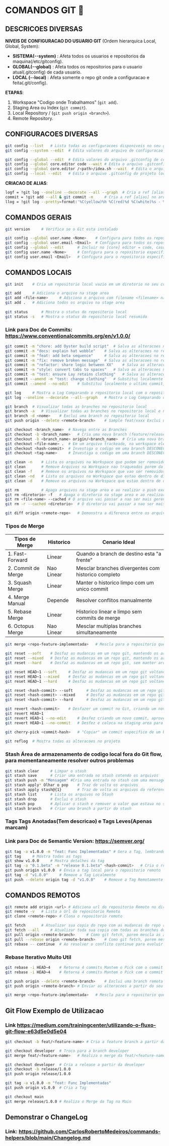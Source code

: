 # COMANDOS GIT 📣


## DESCRICOES DIVERSAS
	
**NIVEIS DE CONFIGURACAO DO USUARIO GIT** (Ordem hierarquica Local, Global, System):
- **SISTEMA(--system)** : Afeta todos os usuarios e repositorios da maquina(/etc/gitconfig).
- **GLOBAL(--global)** : Afeta todos os repositorios para o usuario atual(.gitconfig) de cada usuario.
- **LOCAL (--local)** :	Afeta somente o repo git onde a configuracao e feita(.git/config).
	
	
**ETAPAS**:
1. Workspace "Codigo onde Trabalhamos" (`git add`). 
2. Staging Area ou Index (`git commit`).
3. Local Repository / (`git push origin <branch>`). 
4. Remote Repository.
	
## CONFIGURACOES DIVERSAS
```bash
git config --list   # Lista todas as configuracoes disponiveis no seu git, mostrando as cofigs(Local, Global e System)
git config --system --edit  # Edita valores do arquivo de configuracao do sistema

git config --global --edit  # Edita valores do arquivo .gitconfig de configuracao do usuario
git config --global core.editor code --wait # Edita o arquivo .gitconfig do usuario usando o editor vscode = code --wait
git config --global core.editor /<path>/idea.sh --wait  # Edita o arquivo .gitconfig do usuario usando o editor Intelij = /opt/intellij-idea/bin/idea.sh --wait
git config --local --edit   # Edita o arquivo .gitconfig do projeto local, normalmente pouco usado
```

**CRIACAO DE ALIAS**:
```bash
logf = !git log --oneline --decorate --all --graph  # Cria a ref [alias] no arquivo .gitconfig onde ao chamar logf ele emula todo o comando
commit = !git add --all & git commit -m	    # Cria a ref [alias] no arquivo .gitconfig onde ao chamar commit ele emula todo o comando
llog = !git log --pretty=format:'%C(yellow)%h %C(red)%d %C(white)%s - %C(cyan)%cn, %C(green)%cr'    # Monta uma visualizacao mais elegante no arquivo .gitconfig
```

## COMANDOS GERAIS
```bash
git version     # Verifica se o Git esta instalado

git config --global user.name <Nome>    # Configura para todos os repositorios criados localmente os dados do nome do usuario
git config --global user.email <Email>  # Configura para todos os repositorios criados localmente os dados do email do usuario
git config --global --edit      # Incluir no [core] editor = code, caso contrario a interface do vscode nao interage com o git 
git config user.name <Nome>     # Configura para o repositorio especifico localmente os dados do nome do usuario
git config user.email <Email>   # Configura para o repositorio especifico localmente os dados do email do usuario
```

## COMANDOS LOCAIS
```bash
git init    # Cria um repositorio local vazio em um diretorio no seu computador

git add     # Adiciona o arquivo na stage area
git add <file-name>     # Adiciona o arquivo com filename <filename> na stage area
git add .   # Adiciona todos os arquivo na stage area
										
git status      # Mostra o status do repositorio local
git status -s   # Mostra o status do repositorio local resumido
```

### Link para Doc de Commits: https://www.conventionalcommits.org/en/v1.0.0/
  
```bash
git commit -m "chore: add Oyster build script"  # Salva as alteracoes no repositorio local
git commit -m "docs: explain hat wobble"    # Salva as alteracoes no repositorio local
git commit -m "feat: add beta sequence"     # Salva as alteracoes no repositorio local
git commit -m "fix: remove broken message"  # Salva as alteracoes no repositorio local
git commit -m "refactor: share logic between XX"    # Salva as alteracoes no repositorio local
git commit -m "style: convert tabs to spaces"   # Salva as alteracoes no repositorio local
git commit -m "test: ensure Lay retains clothing"   # Salva as alteracoes no repositorio local
git commit --amend -m "test: change clothing"   # Substitui localmente o ultimo commit, permitindo a edicao da mensagem em caso de erro na escrita da mensagem
git commit --amend --no-edit    # Substitui localmente o ultimo commit, sem permitir a edicao da ultima mensagem

git log     # Mostra o Log Comparando o repositorio local com o repositorio remoto
git log --oneline --decorate --all--graph   # Mostra o Log Comparando o repositorio local com o repositorio remoto em visao de arvore

git branch  # Visualizar todas as branches no repositorio local
git branch -a   # Visualizar todas as branches no repositorio local e no repositorio remoto
git branch -d <nome>    # Exclui uma branch no repositorio local
git push origin --delete <remote-branch>    # Sample feat/xxxx Exclui uma branch no repositorio remoto

git checkout <branch_name>  # Navega entre as Branches
git checkout -b <branch_name>   # Cria uma nova branch (feature/release/fix) a partir da Branch que esta
git checkout -b <branch_name> origin/<branch_name>  # Cria uma nova branch (<branch_name>) a partir da branch no repo remoto
git checkout <file-name> .  # Em um arquivo trackeado, na workspace ele desfaz a mudanca
git checkout <hash-commit>  # Investiga o codigo em uma branch DESCONECTADA para atualizar tem que criar uma nova branch a partir desta
git checkout <tag-name>     # Investiga o codigo em uma branch DESCONECTADA para atualizar a Tag tem que criar uma nova branch a partir desta

git clean -n    # Lista os arquivos na Workspace que podem ser removidos
git clean       # Remove Arquivos na Workspace nao traqueados porem da erro devido a seguranca do git
git clean -f    # Remove os arquivos na Workspace que vao ser removidos
git clean -nd   # Lista os arquivos na Workspace que estao dentro de diretorios para remocao
git clean -d    # Remove os arquivos na Workspace que estao dentro de diretorios recursivamente

git rm          # Apaga arquivos na stage area e ao realizar o push exclui no repo remoto, criando uma nova linha no flow
git rm <diretorio> -f   # Apaga o diretorio na stage area e ao realizar o push exclui no repo remoto, criando uma nova linha no flow
git rm <file-name> --cached # O arquivo vai passar a nao ser mais gerenciado pelo git (o <file> foi incluido no .gitIgnore)
git rm -r --cached <diretorio>  # O diretorio vai passar a nao ser mais gerenciado pelo git (o <diretorio> foi incluido no .gitIgnore) apagando do repositorio remoto

git diff origin <remote-repo>   # Demonstra a diferenca entre os arquivos do repositorio local e o repositorio remoto
```	

### Tipos de Merge


| Tipos de Merge            | Historico     | Cenario Ideal  							  			|
|---------------------------|---------------|-------------------------------------------------------|
|1. Fast-Forward			| Linear		| Quando a branch de destino esta "a frente" 			|
|2. Commit de Merge			| Nao Linear	| Mesclar branches divergentes com historico completo 	|
|3. Squash Merge			| Linear		| Manter o historico limpo com um unico commit 			|
|4. Merge Manual			| Depende		| Resolver conflitos manualmente 						|
|5. Rebase Merge			| Linear		| Historico linear e limpo sem commits de merge			|
|6. Octopus Merge			| Nao Linear	| Mesclar multiplas branches simultaneamente			|

```bash
git merge <repo-feature-implementada>   # Mescla para o repositorio que se encontra os codigos do repositorio da feature implementada

git reset --soft    # Desfaz as mudancas em um repo git, mantendo os arquivos na stage area ou index
git reset --mixed   # Desfaz as mudancas em um repo git, mantendo os arquivos na workspace "Esse e o default"
git reset --hard    # Desfaz as mudancas em um repo git, sem manter arquivos na workspace nem na stage area ou index

git reset HEAD~1 --soft     # Desfaz as mudancas em um repo git voltando um HASH do git log, mantendo os arquivos na stage area ou index  
git reset HEAD~1 --mixed    # Desfaz as mudancas em um repo git voltando um HASH do git log, mantendo os arquivos na workspace "Esse e o default"
git reset HEAD~1 --hard     # Desfaz as mudancas em um repo git voltando um HASH do git log, sem manter arquivos na workspace nem na stage area ou index

git reset <hash-commit> --soft      # Desfaz as mudancas em um repo git voltando para o HASH-COMMIT do git log, mantendo os arquivos na stage area ou index  
git reset <hash-commit> --mixed     # Desfaz as mudancas em um repo git voltando para o HASH-COMMIT do git log, mantendo os arquivos na workspace "Esse e o default"
git reset <hash-commit> --hard      # Desfaz as mudancas em um repo git voltando para o HASH-COMMIT do git log, sem manter arquivos na workspace nem na stage area ou index

git revert <hash-commit>    # Desfazer um commit no Git, criando um novo commit, mantendo o historico, OBS Os arquivos com conflito ficam com UU no seu status
git revert HEAD~1
git revert HEAD~1 --no-edit		# Desfez criando um novo commit, aproveitando a mensagem anterior com revert no inicio 
git revert HEAD~1 --no-commit	# Desfez e coloca na staging area para eu digitar a mensagem do novo commit, fazendo com que eu mantenha o padrao de nomes

git cherry-pick <commit-hash>	# "Copiar" um commit especifico de um branch e aplica ele em outro, sem precisar fazer um merge completo
	
git reflog  # Mostra todas as alteracoes no projeto
```

### Stash **Área de armazenamento de codigo local fora do Git flow, para momentaneamente resolver outros problemas**
```bash
git stash clear     # Limpar o stash 
git stash save      # Criar uma entrada no stash cotendo os arquivos
git stash push -m "Mensagem" #Cria uma entrada no stash com uma mensagem personalizada
git stash apply* Olhar o pop    # Traz de volta os arquivos
git stash apply stash@{1}       # Traz de volta os arquivos da referencia daquele stash
git stash list      # Lista os arquivos no Stash 
git stash drop      # Exclui o stash
git stash pop       # Aplicar o stash e remover o valor que estava no stash(esconderijo)
git stash branch    # Criar uma branch a partir do stash
```

### Tags **Tags Anotadas(Tem descricao) e Tags Leves(Apenas marcam)**
### Link para Doc de Semantic Version: https://semver.org/
```bash
git tag -a v1.0.0 -m "feat: Func Implementadas" # Gera a Tag, lembrando que o rotuno tem que ser a partir de uma branch
git tag     # Mostra todas as tags
git show v1.0.0     # Mostra detalhes da tag
git tag -a "0.1.beta" -m "release 0.1.beta" <hash-commit>	# Cria o rotulo para a versao 0.1 realizada no commit <hash-commit>
git push origin v1.0.0  # Envia a tag local para o repositorio remoto
git tag -d "v1.0.0"     # Remove a Tag Localmente
git push --delete origin tag -d "v1.0.0"    # Remove a Tag Remotamente
```
	
## COMANDOS REMOTOS
```bash
git remote add origin <url>	# Adiciona url do repositorio Remoto no diretorio local
git remote -v   # Lista a Url do repositorio Remoto
git clone <remote-repo> # Clona o repositorio remoto

git fetch       # Atualizar sua copia do repo com as mudancas do repo remoto, sem mesclar as alteracoes com sua branch local
git fetch --all     # Atualizar toda sua copia com todas as branches do repo com as mudancas do repo remoto, sem mesclar as alteracoes com sua branch local
git pull origin <remote-branch>     # Como git fetch, porem mescla as alteracoes com sua branch local
git pull --rebase origin <remote-branch>    # Como git fetch, porem mescla as alteracoes do repo remoto primeiro depois as minhas em caso de conflito
git rebase -- continue  # Ao resolver o conflito continue para evoluir na solucao
```
###	Rebase Iterativo **Muito Util**
```bash
git rebase -i HEAD~4    # Retorna 4 commits Mantem o Pick com o commit que vai prevalecer e os outros 3 com squash, na proxima tela eu edito a mensagem
git rebase -i HEAD~4    # Retorna 4 commits Mantem o Pick com o commit que vai prevalecer e os outros 3 com fixedUp, nao edita a mensagem 	

git push origin --delete <remote-branch>    # Exclui uma branch remota no repositorio
git push origin <remote-branch> # Enviar as alteracoes a partir do seu repositorio local para o repositorio remoto

git merge <repo-feature-implementada>   # Mescla para o repositorio que se encontra os codigos do repositorio da feature implementada
```

## Git Flow Exemplo de Utilizacao
### Link https://medium.com/trainingcenter/utilizando-o-fluxo-git-flow-e63d5e0d5e04
```bash    	
git checkout -b feat/<feature-name> # Cria a feature branch a partir da developer

git checkout developer  # Troco para a branch developer
git merge feat/<feature-name>   # Realiza o merge da feat/<feature-name> na developer (Olhar depois casos de PR)

git checkout developer  # Cria a release a partir da developer  
git checkout -b release/1.0.0
git push origin release/1.0.0

git tag -a v1.0.0 -m "feat: Func Implementadas"
git push origin v1.0.0  # Cria a Tag

git checkout main
git merge release/1.0.0 # Realiza o Merge da Tag na Main
```

## Demonstrar o ChangeLog

### Link: https://github.com/CarlosRobertoMedeiros/commands-helpers/blob/main/Changelog.md

